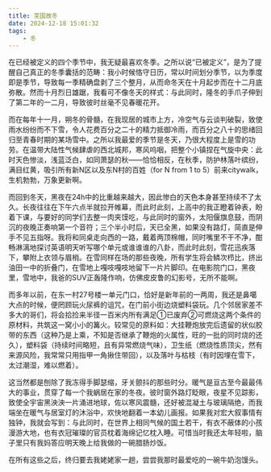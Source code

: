 ```yaml
---
title: 芜国故冬
date: 2024-12-18 15:01:32
tags:
    - 冬
---
```


在已经被定义的四个季节中，我无疑最喜欢冬季。之所以说“已被定义”，是为了提醒自己真正的冬季囊括的范畴：我小时候恪守日历，常以时间划分季节，以为季度即是季节，导致每一季精确盘剥了三个整月，从而命冬天在十月起步而在十二月底弥散。然而十月烈日雄踞，我看可不像冬天的样式：与此同时，隆冬的手爪子伸到了第二年的一二月，导致彼时丝毫不见春暖花开。

而在每年十一月，朔冬的骨髓，在我现居的城市上方，冷空气与云谈判破裂，致使雨水纷纷而不下雪，令人花费百分之二十的精力抵御冷雨，而百分之八十的思绪回归至青春时期的某场雪中。之所以我最爱的季节是冬天，乃很大程度上是雪的功劳。在温带大陆性气候肆虐的西北城邦，寒风呜咽，把整个小镇捏在气旋中央：此时天色惨淡，浅蓝泛白，如同萧瑟的秋——恰恰相反，在秋季，防护林落叶缤纷，满目红黄，吸引所有新N区以及东N村的百姓（for N from 1 to 5）前来citywalk，生机勃勃，万象更新啊。

而回到冬天，黑夜在24h中的比重越来越大，因此惨白的天色本身甚至持续不了太久。长夜往往在下午六点半就拉开帷幕，而此时此刻，上高中的我正瞪着钟表，盼着下课，与要好的同学们去整一肉夹馍吃，与此同时的窗外，太阳偃旗息鼓，而阴沉的夜晚正奏响第一个音符；三个半小时后，天已全黑，如果没有路灯，简直是伸手不见五指呀。我将和同桌走向西的一路，戴着两顶棉帽，同时嘴里不干不净，酣畅淋漓地探讨英语明天听写哪个单元或谁谁谁的八卦，而此时此刻，雪花迅疾落下，攀附上衣领与眉梢。在雪同样在场的那些夜晚，所有学生将会鳞次栉比，挤出油田一中的折叠门，在雪地上嘎吱嘎吱地留下一片片脚印。在电影院门口，黑夜里，雪地中，我爸的SUV正轰隆作响，仿佛皮皮鲁的幻影号，无所不能啊。

而多年以前，在东一村27号楼一单元门口，恰好是新年前的一两周，我还是鼻噶大点的时候，便罔顾玩火尿裤的诅咒，在门前小街边烧塑料袋玩。几个邻居家差不多大的哥们，将会拾捡来半径一百米内所有满足①已废弃②可燃烧这两个条件的原材料，共筑这一窝小小的篝火。较常见的原料如：大挂鞭炮放完后遗留的状似胶带的东西（这种乃是上乘，不知是否继承了鞭炮的火属性，旺的一批的同时烧的还久），塑料袋（持续时间略短，且有异常燃烧气味），卫生纸（燃烧性质顶尖，然有来源风险，我常常只用指甲一角揪住带回），以及落叶与枯枝（有时因埋在雪下，太过潮湿，难以燃着）。

这当然都是刨除了我冻得手脚瑟缩，牙关颤抖的那些时分。暖气是亘古至今最最伟大的事业，贯穿了每一个我蜗居在家的冬夜。彼时窗外路灯眨眼，夜星不见踪影，致使全宇宙黑泱泱一片涌进地球，佐以寒风震髓，还好被混凝土与玻璃隔绝，而我端坐在暖气与居室灯的沐浴中，欢快地翻着一本幼儿画报。如果我对宏大叙事情有独钟，我就会写到：与此同时，在世界上相同气候的国土若干，有衣不蔽体的小孩漫游大地，也有衣冠璀璨的官员枕着海绵记忆枕入睡。可惜当时我还太年轻啦，脑子里只有我妈答应明天晚上给我做的一碗腊肠炒饭。

在所有这些之后，终归要去我姥姥家一趟，尝尝我那时最爱吃的一碗牛奶泡馒头。